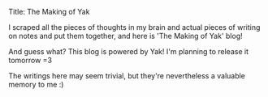 Title: The Making of Yak

I scraped all the pieces of thoughts in my brain and actual pieces of writing on notes and put them together, and here is 'The Making of Yak' blog!

And guess what? This blog is powered by Yak! I'm planning to release it tomorrow =3

The writings here may seem trivial, but they're nevertheless a valuable memory to me :)
